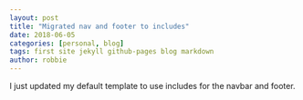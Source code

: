```yaml
---
layout: post
title: "Migrated nav and footer to includes"
date: 2018-06-05
categories: [personal, blog]
tags: first site jekyll github-pages blog markdown
author: robbie
---
```


I just updated my default template to use includes for the navbar and footer.
